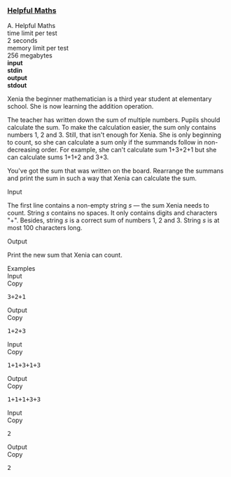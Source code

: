 <h3><a href="https://codeforces.com/contest/339/problem/A" target="_blank" rel="noopener noreferrer">Helpful Maths</a></h3>
<div class="header"><div class="title">A. Helpful Maths</div><div class="time-limit"><div class="property-title">time limit per test</div>2 seconds</div><div class="memory-limit"><div class="property-title">memory limit per test</div>256 megabytes</div><div class="input-file input-standard" style="font-weight: bold"><div class="property-title">input</div>stdin</div><div class="output-file output-standard" style="font-weight: bold"><div class="property-title">output</div>stdout</div></div><div><p>Xenia the beginner mathematician is a third year student at elementary school. She is now learning the addition operation.</p><p>The teacher has written down the sum of multiple numbers. Pupils should calculate the sum. To make the calculation easier, the sum only contains numbers 1, 2 and 3. Still, that isn't enough for Xenia. She is only beginning to count, so she can calculate a sum only if the summands follow in non-decreasing order. For example, she can't calculate sum 1+3+2+1 but she can calculate sums 1+1+2 and 3+3.</p><p>You've got the sum that was written on the board. Rearrange the summans and print the sum in such a way that Xenia can calculate the sum.</p></div><div class="input-specification"><div class="section-title">Input</div><p>The first line contains a non-empty string <span class="tex-span"><i>s</i></span> — the sum Xenia needs to count. String <span class="tex-span"><i>s</i></span> contains no spaces. It only contains digits and characters "<span class="tex-font-style-tt">+</span>". Besides, string <span class="tex-span"><i>s</i></span> is a correct sum of numbers 1, 2 and 3. String <span class="tex-span"><i>s</i></span> is at most 100 characters long.</p></div><div class="output-specification"><div class="section-title">Output</div><p>Print the new sum that Xenia can count.</p></div><div class="sample-tests"><div class="section-title">Examples</div><div class="sample-test"><div class="input"><div class="title">Input<div title="Copy" data-clipboard-target="#id004305533811641452" id="id0025406019233507127" class="input-output-copier">Copy</div></div><pre id="id004305533811641452">3+2+1<br></pre></div><div class="output"><div class="title">Output<div title="Copy" data-clipboard-target="#id004651660137599305" id="id008056662047150731" class="input-output-copier">Copy</div></div><pre id="id004651660137599305">1+2+3<br></pre></div><div class="input"><div class="title">Input<div title="Copy" data-clipboard-target="#id004252512257228491" id="id005763097037929116" class="input-output-copier">Copy</div></div><pre id="id004252512257228491">1+1+3+1+3<br></pre></div><div class="output"><div class="title">Output<div title="Copy" data-clipboard-target="#id0017932699003071573" id="id009099263355927172" class="input-output-copier">Copy</div></div><pre id="id0017932699003071573">1+1+1+3+3<br></pre></div><div class="input"><div class="title">Input<div title="Copy" data-clipboard-target="#id009083354685290025" id="id004046622998715764" class="input-output-copier">Copy</div></div><pre id="id009083354685290025">2<br></pre></div><div class="output"><div class="title">Output<div title="Copy" data-clipboard-target="#id00613485821556318" id="id00054331537078357584" class="input-output-copier">Copy</div></div><pre id="id00613485821556318">2<br></pre></div></div></div>